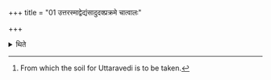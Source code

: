 +++
title = "01 उत्तरस्माद्वेद्यंसादुदक्प्रक्रमे चात्वालः"

+++

<details><summary>थिते</summary>

1. From the northern shoulder (i.e. north-east corner) at the distance of one step towards the north, there should be the Cātvāla (pit)[^1].  

[^1]: From which the soil for Uttaravedi is to be taken.
</details>
